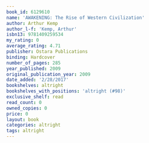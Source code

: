 ```yaml
---
book_id: 6129610
name: 'AWAKENING: The Rise of Western Civilization'
author: Arthur Kemp
author_l-f: 'Kemp, Arthur'
isbn13: 9781409259534
my_rating: 0
average_rating: 4.71
publisher: Ostara Publications
binding: Hardcover
number_of_pages: 285
year_published: 2009
original_publication_year: 2009
date_added: '2/28/2017'
bookshelves: altright
bookshelves_with_positions: 'altright (#98)'
exclusive_shelf: read
read_count: 0
owned_copies: 0
price: 0
layout: book
categories: altright
tags: altright
---
```

